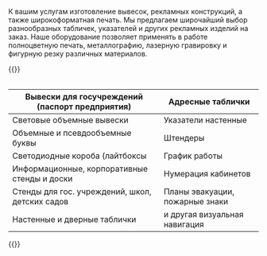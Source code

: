 К вашим услугам изготовление вывесок, рекламных конструкций, а также
широкоформатная печать.  Мы предлагаем широчайший выбор разнообразных
табличек, указателей и других рекламных изделий на заказ.  Наше
оборудование позволяет применять в работе полноцветную печать,
металлографию, лазерную гравировку и фигурную резку различных
материалов.

{{<table>}}


| Вывески для госучреждений (паспорт предприятия) | Адресные таблички               |
|-------------------------------------------------|---------------------------------|
| Световые объемные вывески                       | Указатели настенные             |
| Объемные и псевдообъемные буквы                 | Штендеры                        |
| Светодиодные короба (лайтбоксы                  | График работы                   |
| Информационные, корпоративные стенды и доски    | Нумерация кабинетов             |
| Стенды для гос. учреждений, школ, детских садов | Планы эвакуации, пожарные знаки |
| Настенные и дверные таблички                    | и другая визуальная навигация   |

{{</table>}}
